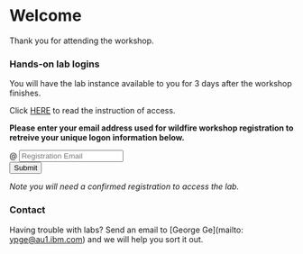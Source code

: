 <script src="https://ajax.googleapis.com/ajax/libs/jquery/3.1.0/jquery.min.js"></script>
<script src="./wildfire-labs.js"></script>
<link href="https://cdn.jsdelivr.net/npm/bootstrap@5.1.0/dist/css/bootstrap.min.css" rel="stylesheet" integrity="sha384-KyZXEAg3QhqLMpG8r+8fhAXLRk2vvoC2f3B09zVXn8CA5QIVfZOJ3BCsw2P0p/We" crossorigin="anonymous">

# Welcome #
Thank you for attending the workshop.

### Hands-on lab logins

You will have the lab instance available to you for 3 days after the workshop finishes.

Click [HERE](labs.pdf) to read the instruction of access.

**Please enter your email address used for wildfire workshop registration to retreive your unique logon information below.**

<div class="input-group mb-3 col-6">
<span class="input-group-text" id="basic-addon1">@</span>
<input type="email" class="form-control" placeholder="Registration Email" aria-label="Email" aria-describedby="basic-addon1" id="registration-email">
</div>
<div class="col-6">
<button class="btn btn-primary" type="submit" onclick="getLab(document.getElementById('registration-email').value)">Submit</button>
</div>
<div id="lab" class=".container"></div>

*Note you will need a confirmed registration to access the lab.*

### Contact

Having trouble with labs? Send an email to [George Ge](mailto: ypge@au1.ibm.com) and we will help you sort it out.
